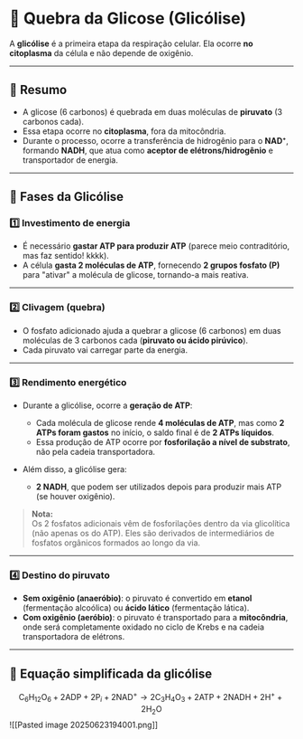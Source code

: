 # 🌱 Quebra da Glicose (Glicólise)

A **glicólise** é a primeira etapa da respiração celular. Ela ocorre **no citoplasma** da célula e não depende de oxigênio.  

---

## 🧪 Resumo
- A glicose (6 carbonos) é quebrada em duas moléculas de **piruvato** (3 carbonos cada).
- Essa etapa ocorre no **citoplasma**, fora da mitocôndria.
- Durante o processo, ocorre a transferência de hidrogênio para o **NAD⁺**, formando **NADH**, que atua como **aceptor de elétrons/hidrogênio** e transportador de energia.

---

## 🔬 Fases da Glicólise

### 1️⃣ Investimento de energia
- É necessário **gastar ATP para produzir ATP** (parece meio contraditório, mas faz sentido! kkkk).
- A célula **gasta 2 moléculas de ATP**, fornecendo **2 grupos fosfato (P)** para "ativar" a molécula de glicose, tornando-a mais reativa.
  
---

### 2️⃣ Clivagem (quebra)
- O fosfato adicionado ajuda a quebrar a glicose (6 carbonos) em duas moléculas de 3 carbonos cada (**piruvato ou ácido pirúvico**).
- Cada piruvato vai carregar parte da energia.

---

### 3️⃣ Rendimento energético
- Durante a glicólise, ocorre a **geração de ATP**:
  - Cada molécula de glicose rende **4 moléculas de ATP**, mas como **2 ATPs foram gastos** no início, o saldo final é de **2 ATPs líquidos**.
  - Essa produção de ATP ocorre por **fosforilação a nível de substrato**, não pela cadeia transportadora.
  
- Além disso, a glicólise gera:
  - **2 NADH**, que podem ser utilizados depois para produzir mais ATP (se houver oxigênio).

> **Nota:**  
> Os 2 fosfatos adicionais vêm de fosforilações dentro da via glicolítica (não apenas os do ATP). Eles são derivados de intermediários de fosfatos orgânicos formados ao longo da via.

---

### 4️⃣ Destino do piruvato
- **Sem oxigênio (anaeróbio)**: o piruvato é convertido em **etanol** (fermentação alcoólica) ou **ácido lático** (fermentação lática).
- **Com oxigênio (aeróbio)**: o piruvato é transportado para a **mitocôndria**, onde será completamente oxidado no ciclo de Krebs e na cadeia transportadora de elétrons.

---

## 🧪 Equação simplificada da glicólise

$$
\text{C}_6\text{H}_{12}\text{O}_6 + 2\text{ADP} + 2\text{P}_i + 2\text{NAD}^+ \longrightarrow 2\text{C}_3\text{H}_4\text{O}_3 + 2\text{ATP} + 2\text{NADH} + 2\text{H}^+ + 2\text{H}_2\text{O}
$$
![[Pasted image 20250623194001.png]]